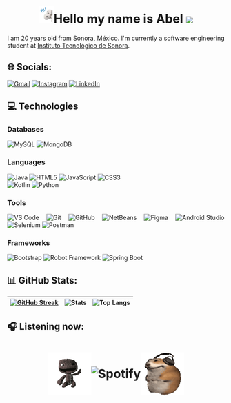 <h1 align="center"><img height="40" src="assets/snoopy saludando.gif">Hello my name is Abel <img height="40" src="https://emoji.gg/assets/emoji/7333-parrotdance.gif"></h1>
<div align="justify">
I am 20 years old from Sonora, México.  
I'm currently a software engineering student at <a href="https://www.itson.mx/" target="_blank">Instituto Tecnológico de Sonora</a>.

## 🌐 Socials:
[![Gmail](https://img.shields.io/badge/Gmail-D14836?logo=gmail&logoColor=white)](mailto:abelcorona.quintero@gmail.com)
[![Instagram](https://img.shields.io/badge/Instagram-%23E4405F.svg?logo=Instagram&logoColor=white)](https://www.instagram.com/abel_corona06/)
[![LinkedIn](https://img.shields.io/badge/LinkedIn-0077B5?style=flat-square&logo=linkedin&logoColor=white)](https://www.linkedin.com/in/francisco-abel-corona-quintero-5085ab360/)

## 💻 Technologies

### Databases
![MySQL](https://img.shields.io/badge/MySQL-00f?style=flat-square&logo=mysql&logoColor=white)
![MongoDB](https://img.shields.io/badge/MongoDB-4ea94b?style=flat-square&logo=mongodb&logoColor=white)

### Languages
![Java](https://img.shields.io/badge/-Java-ED2025?style=flat-square&logo=ORACLE&logoColor=white&color=ED2025)
![HTML5](https://img.shields.io/badge/-HTML5-E44D27?style=flat-square&logo=html5&logoColor=ffffff)
![JavaScript](https://img.shields.io/badge/-JavaScript-F7DF1C?style=flat-square&logo=javascript&logoColor=black&color=F7DF1C)
![CSS3](https://img.shields.io/badge/-CSS3-1572B6?style=flat-square&logo=css3)  
![Kotlin](https://img.shields.io/badge/-Kotlin-7F52FF?style=flat-square&logo=kotlin&logoColor=white)
![Python](https://img.shields.io/badge/-Python-3776AB?style=flat-square&logo=python&logoColor=white)

### Tools
![VS Code](https://img.shields.io/badge/-VSCode-007ACC?style=flat-square&logo=visual-studio-code)
![Git](https://img.shields.io/badge/-Git-F05032?style=flat-square&logo=git&logoColor=ffffff)
![GitHub](https://img.shields.io/badge/Github-%23121011.svg?style=flat-square&logo=github&logoColor=white)
![NetBeans](https://img.shields.io/badge/Apache%20NetBeans-1B6AC6?style=flat-square&logo=apache-netbeans-ide&logoColor=white)
![Figma](https://img.shields.io/badge/Figma-F24E1E?style=flat-square&logo=figma&logoColor=white)
![Android Studio](https://img.shields.io/badge/Android%20Studio-3DDC84?style=flat-square&logo=android-studio&logoColor=white)
![Selenium](https://img.shields.io/badge/Selenium-43B02A?style=flat-square&logo=selenium&logoColor=white)
![Postman](https://img.shields.io/badge/Postman-FF6C37?style=flat-square&logo=postman&logoColor=white)
### Frameworks
![Bootstrap](https://img.shields.io/badge/Bootstrap-563D7C?style=flat-square&logo=bootstrap&logoColor=white)
![Robot Framework](https://img.shields.io/badge/Robot%20Framework-000000?style=flat-square&logo=robot-framework&logoColor=white)
![Spring Boot](https://img.shields.io/badge/Spring%20Boot-6DB33F?style=flat-square&logo=spring-boot&logoColor=white)

## 📊 GitHub Stats:
| [![GitHub Streak](https://github-readme-streak-stats.herokuapp.com/?user=abel11604&theme=dracula&hide_border=true&date_format=j%2Fn%5B%2FY%5D)](https://git.io/streak-stats) | ![Stats](https://github-readme-stats.vercel.app/api?username=abel11604&count_private=true&show_icons=true&include_all_commits=true&hide_border=true&theme=dracula) | ![Top Langs](https://github-readme-stats.vercel.app/api/top-langs/?username=abel11604&layout=compact&hide_border=true&theme=dracula) |
| - | - | - |

## 🎧 Listening now:
<h1 align="center"><div style="display: flex; justify-content: center; align-items: center; margin-top: 20px;">
<img src="assets/sackboyBailando-unscreen.gif" alt="sackboy Bailando" width="100" height="100">   
<img src="https://spotify-github-profile.kittinanx.com/api/view?uid=6mgxc75tu3489b6j6og79lrsm&cover_image=true&theme=novatorem&show_offline=false&background_color=121212&interchange=false&bar_color=53b14f&bar_color_cover=true" alt="Spotify" >
<img src="assets/hamsterBailando-unscreen.gif" alt="Hamster Bailando" width="100" height="100"> </h1>



</div>
